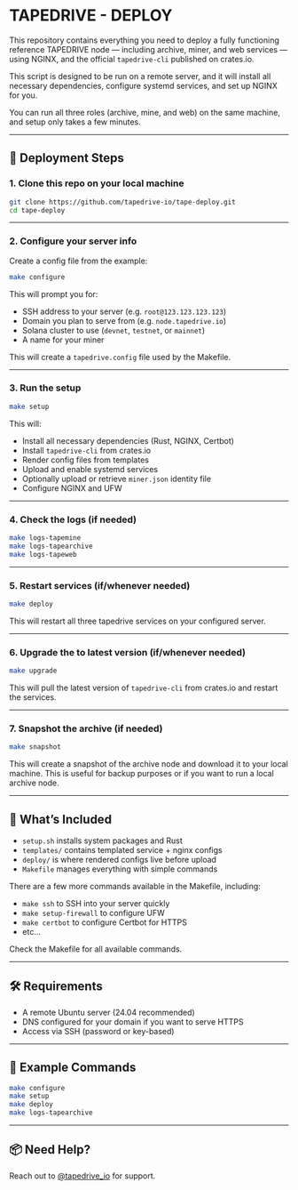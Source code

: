# TAPEDRIVE - DEPLOY

This repository contains everything you need to deploy a fully functioning reference TAPEDRIVE node — including archive, miner, and web services — using NGINX, and the official `tapedrive-cli` published on crates.io. 

This script is designed to be run on a remote server, and it will install all necessary dependencies, configure systemd services, and set up NGINX for you.

You can run all three roles (archive, mine, and web) on the same machine, and setup only takes a few minutes.

---

## 🚀 Deployment Steps

### 1. Clone this repo on your local machine

```bash
git clone https://github.com/tapedrive-io/tape-deploy.git
cd tape-deploy
```

---

### 2. Configure your server info

Create a config file from the example:

```bash
make configure
```

This will prompt you for:

- SSH address to your server (e.g. `root@123.123.123.123`)
- Domain you plan to serve from (e.g. `node.tapedrive.io`)
- Solana cluster to use (`devnet`, `testnet`, or `mainnet`)
- A name for your miner

This will create a `tapedrive.config` file used by the Makefile.

---

### 3. Run the setup

```bash
make setup
```

This will:

- Install all necessary dependencies (Rust, NGINX, Certbot)
- Install `tapedrive-cli` from crates.io
- Render config files from templates
- Upload and enable systemd services
- Optionally upload or retrieve `miner.json` identity file
- Configure NGINX and UFW

---

### 4. Check the logs (if needed)

```bash
make logs-tapemine
make logs-tapearchive
make logs-tapeweb
```

---

### 5. Restart services (if/whenever needed)

```bash
make deploy
```

This will restart all three tapedrive services on your configured server.

---

### 6. Upgrade the to latest version (if/whenever needed)

```bash
make upgrade
```

This will pull the latest version of `tapedrive-cli` from crates.io and restart the services.

---

### 7. Snapshot the archive (if needed)

```bash
make snapshot
```

This will create a snapshot of the archive node and download it to your local machine. This is useful for backup purposes or if you want to run a local archive node.

---

## 🧠 What’s Included

- `setup.sh` installs system packages and Rust
- `templates/` contains templated service + nginx configs
- `deploy/` is where rendered configs live before upload
- `Makefile` manages everything with simple commands

There are a few more commands available in the Makefile, including:
- `make ssh` to SSH into your server quickly
- `make setup-firewall` to configure UFW
- `make certbot` to configure Certbot for HTTPS
- etc... 

Check the Makefile for all available commands.

---

## 🛠 Requirements

- A remote Ubuntu server (24.04 recommended)
- DNS configured for your domain if you want to serve HTTPS
- Access via SSH (password or key-based)

---

## 🧪 Example Commands

```bash
make configure
make setup
make deploy
make logs-tapearchive
```

---

## 📦 Need Help?

Reach out to [@tapedrive_io](https://twitter.com/tapedrive_io) for support.
